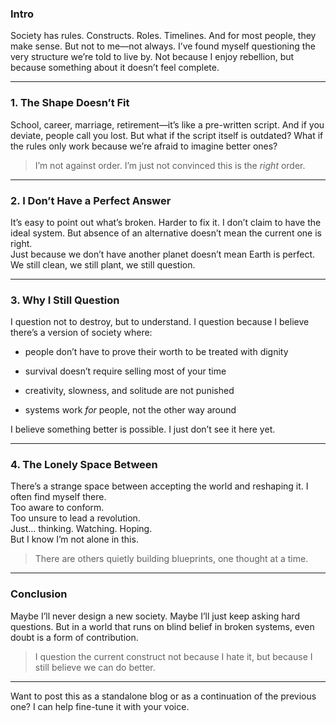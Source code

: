 ### **Intro**

Society has rules. Constructs. Roles. Timelines. And for most people, they make sense. But not to me—not always. I’ve found myself questioning the very structure we’re told to live by. Not because I enjoy rebellion, but because something about it doesn’t feel complete.

---

### **1. The Shape Doesn’t Fit**

School, career, marriage, retirement—it’s like a pre-written script. And if you deviate, people call you lost. But what if the script itself is outdated? What if the rules only work because we’re afraid to imagine better ones?

> I’m not against order. I’m just not convinced this is the _right_ order.

---

### **2. I Don’t Have a Perfect Answer**

It’s easy to point out what’s broken. Harder to fix it. I don’t claim to have the ideal system. But absence of an alternative doesn’t mean the current one is right.  
Just because we don’t have another planet doesn’t mean Earth is perfect. We still clean, we still plant, we still question.

---

### **3. Why I Still Question**

I question not to destroy, but to understand. I question because I believe there’s a version of society where:

- people don’t have to prove their worth to be treated with dignity
    
- survival doesn’t require selling most of your time
    
- creativity, slowness, and solitude are not punished
    
- systems work _for_ people, not the other way around
    

I believe something better is possible. I just don’t see it here yet.

---

### **4. The Lonely Space Between**

There’s a strange space between accepting the world and reshaping it. I often find myself there.  
Too aware to conform.  
Too unsure to lead a revolution.  
Just… thinking. Watching. Hoping.  
But I know I’m not alone in this.

> There are others quietly building blueprints, one thought at a time.

---

### **Conclusion**

Maybe I’ll never design a new society. Maybe I’ll just keep asking hard questions. But in a world that runs on blind belief in broken systems, even doubt is a form of contribution.

> I question the current construct not because I hate it, but because I still believe we can do better.

---

Want to post this as a standalone blog or as a continuation of the previous one? I can help fine-tune it with your voice.
